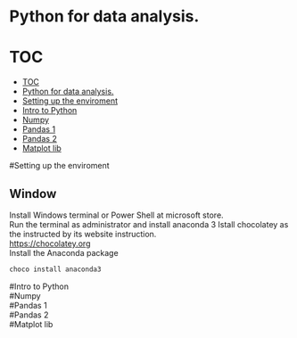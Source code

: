 Python for data analysis.  
==========================



# TOC
- [TOC](#toc)
- [Python for data analysis.](#python-for-data-analysis)
- [Setting up the enviroment](#setting-up-the-enviroment)
- [Intro to Python](#intro-to-python)
- [Numpy](#numpy)
- [Pandas 1](#pandas-1)
- [Pandas 2](#pandas-2)
- [Matplot lib](#matplot-lib)







#Setting up the enviroment  
## Window
Install Windows terminal or Power Shell at microsoft store.  
Run the terminal as administrator and install anaconda 3
Istall chocolatey as the instructed by its website instruction.  
https://chocolatey.org  
Install the Anaconda package  
```bash
choco install anaconda3
```
#Intro to Python   
#Numpy  
#Pandas 1   
#Pandas 2  
#Matplot lib  


